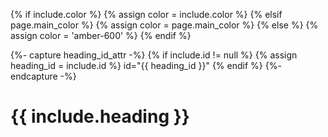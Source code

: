 {% if include.color %}
  {% assign color = include.color %}
{% elsif page.main_color %}
  {% assign color = page.main_color %}
{% else %}
  {% assign color = 'amber-600' %}
{% endif %}

{%- capture heading_id_attr -%}
  {% if include.id != null %}
    {% assign heading_id = include.id %}
    id="{{ heading_id }}"
  {% endif %}
{%- endcapture -%}

<div class="py-2">
  <h1 class="text-3xl font-bold px-2 border-l-2 border-{{ color }} border-solid text-{{ color }} mb-5" {{ heading_id_attr }}>
    {{ include.heading }}
  </h1>
</div>